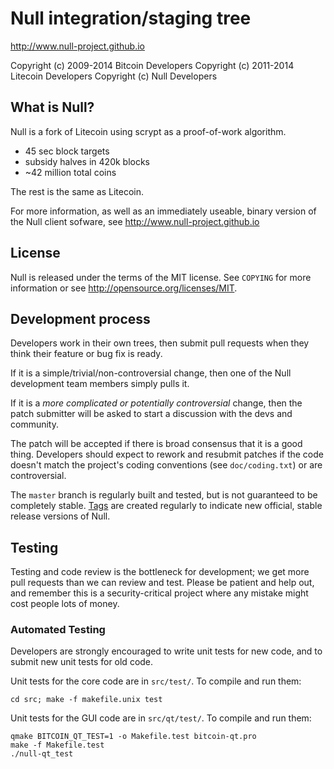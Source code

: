 Null integration/staging tree
================================

http://www.null-project.github.io

Copyright (c) 2009-2014 Bitcoin Developers
Copyright (c) 2011-2014 Litecoin Developers
Copyright (c) Null Developers

What is Null?
----------------

Null is a fork of Litecoin using scrypt as a proof-of-work algorithm.
 - 45 sec block targets
 - subsidy halves in 420k blocks
 - ~42 million total coins

The rest is the same as Litecoin.


For more information, as well as an immediately useable, binary version of
the Null client sofware, see http://www.null-project.github.io

License
-------

Null is released under the terms of the MIT license. See `COPYING` for more
information or see http://opensource.org/licenses/MIT.

Development process
-------------------

Developers work in their own trees, then submit pull requests when they think
their feature or bug fix is ready.

If it is a simple/trivial/non-controversial change, then one of the Null
development team members simply pulls it.

If it is a *more complicated or potentially controversial* change, then the patch
submitter will be asked to start a discussion with the devs and community.

The patch will be accepted if there is broad consensus that it is a good thing.
Developers should expect to rework and resubmit patches if the code doesn't
match the project's coding conventions (see `doc/coding.txt`) or are
controversial.

The `master` branch is regularly built and tested, but is not guaranteed to be
completely stable. [Tags](https://github.com/null-project/null/tags) are created
regularly to indicate new official, stable release versions of Null.

Testing
-------

Testing and code review is the bottleneck for development; we get more pull
requests than we can review and test. Please be patient and help out, and
remember this is a security-critical project where any mistake might cost people
lots of money.

### Automated Testing

Developers are strongly encouraged to write unit tests for new code, and to
submit new unit tests for old code.

Unit tests for the core code are in `src/test/`. To compile and run them:

    cd src; make -f makefile.unix test

Unit tests for the GUI code are in `src/qt/test/`. To compile and run them:

    qmake BITCOIN_QT_TEST=1 -o Makefile.test bitcoin-qt.pro
    make -f Makefile.test
    ./null-qt_test

